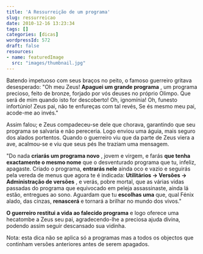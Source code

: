 ```yaml
---
title: 'A Ressurreição de um programa'
slug: ressurreicao
date: 2010-12-16 13:23:34
tags: []
categories: [dicas]
wordpressId: 572
draft: false
resources:
- name: featuredImage
  src: "images/thumbnail.jpg"
---
```

Batendo impetuoso com seus braços no peito,
o famoso guerreiro gritava desesperado:
"Oh meu Zeus! **Apaguei um grande programa** ,
um programa precioso, feito de bronze,
forjado por vós deuses no próprio Olimpo.
Que será de mim quando isto for descoberto!
Oh, ignomínia! Oh, funesto infortúnio!
Zeus pai, não te enfureças com tal revés,
Se és mesmo meu pai, acode-me ao invés."

Assim falou; e Zeus compadeceu-se dele que chorava,
garantindo que seu programa se salvaria e não pereceria.
Logo enviou uma águia, mais seguro dos alados portentos.
Quando o guerreiro viu que da parte de Zeus viera a ave,
acalmou-se e viu que seus pés lhe traziam uma mensagem.

"Do nada **criarás um programa novo** , jovem e virgem,
e farás **que tenha exactamente o mesmo nome** que o
desventurado programa que tu, infeliz, apagaste.
Criado o programa, **entrarás nele** ainda oco e vazio e
seguirás pela vereda de menus que agora te é indicada:
**Utilitários -> Versões -> Administração de versões** ,
e verás, pobre mortal, que as várias vidas passadas
do programa que equivocado em peleja assassinaste,
ainda lá estão, entregues ao sono. Aguardam que tu
**escolhas uma** que, qual Fénix alado, das cinzas,
**renascerá** e tornará a brilhar no mundo dos vivos."

**O guerreiro restitui a vida ao falecido programa** e
logo oferece uma hecatombe a Zeus seu pai,
agradecendo-lhe a preciosa ajuda divina,
podendo assim seguir descansado sua vidinha.

Nota: esta dica não se aplica só a programas mas a todos os objectos que continham versões anteriores antes de serem apagados.
